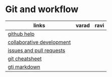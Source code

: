 # Git and workflow

|links|varad|ravi|
|---|---|---|
[github help](https://help.github.com/)||
[collaborative development](https://help.github.com/articles/about-collaborative-development-models/)||
[issues and pull requests](https://help.github.com/categories/collaborating-with-issues-and-pull-requests/)||
[git cheatsheet](https://services.github.com/on-demand/downloads/github-git-cheat-sheet.pdf)||
[gti markdown](https://guides.github.com/features/mastering-markdown/)||
